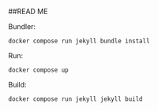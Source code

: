##READ ME

Bundler:

```docker compose run jekyll bundle install```


Run:

```docker compose up```


Build:

```docker compose run jekyll jekyll build```

